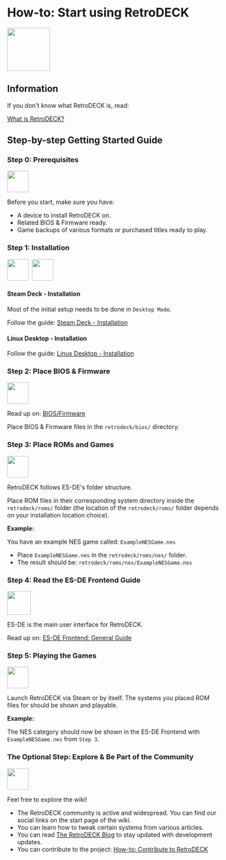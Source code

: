 # How-to: Start using RetroDECK

<img src="../../wiki_icons/retrodeck/icon-rd.svg" width="100">

## Information

If you don't know what RetroDECK is, read:

[What is RetroDECK?](../wiki_about/what-is-retrodeck.md)

## Step-by-step Getting Started Guide

### Step 0: Prerequisites

<img src="../../wiki_icons/pixelitos/retrodeck.png" width="50">

Before you start, make sure you have:

- A device to install RetroDECK on.
- Related BIOS & Firmware ready.
- Game backups of various formats or purchased titles ready to play.

### Step 1: Installation

<img src="../../wiki_images/logos/steam-deck-logo.png" width="50"> ️ <img src="../../wiki_images/logos/linux-tux-logo.svg" width="50">

#### Steam Deck - Installation

Most of the initial setup needs to be done in `Desktop Mode`.

Follow the guide: [Steam Deck - Installation](../wiki_devices/steamdeck/steamdeck-start.md)

#### Linux Desktop - Installation

Follow the guide: [Linux Desktop - Installation](../wiki_devices/linux_desktop/linux-install.md)

### Step 2: Place BIOS & Firmware

<img src="../../wiki_icons/pixelitos/cpu.png" width="50">

Read up on: [BIOS/Firmware](../wiki_management/bios-firmware.md)

Place BIOS & Firmware files in the `retrodeck/bios/` directory.

### Step 3: Place ROMs and Games

<img src="../../wiki_icons/pixelitos/folder-blue-games.png" width="50">

RetroDECK follows ES-DE's folder structure.

Place ROM files in their corresponding system directory inside the `retrodeck/roms/` folder (the location of the `retrodeck/roms/` folder depends on your installation location choice).

**Example:**

You have an example NES game called: `ExampleNESGame.nes`

- Place `ExampleNESGame.nes` in the `retrodeck/roms/nes/` folder.
- The result should be: `retrodeck/roms/nes/ExampleNESGame.nes`

### Step 4: Read the ES-DE Frontend Guide

<img src="../../wiki_images/logos/es-de-logo.png" width="55">

ES-DE is the main user interface for RetroDECK.

Read up on: [ES-DE Frontend: General Guide](../wiki_system_guides/es-de/esde-guide.md)

### Step 5: Playing the Games

<img src="../../wiki_icons/pixelitos/retrodeck.png" width="50">

Launch RetroDECK via Steam or by itself. The systems you placed ROM files for should be shown and playable.

**Example:**

The NES category should now be shown in the ES-DE Frontend with `ExampleNESGame.nes` from `Step 3`.

### The Optional Step: Explore & Be Part of the Community 

<img src="../../wiki_icons/pixelitos/distributor-logo-knoppix.png" width="50">

Feel free to explore the wiki!

- The RetroDECK community is active and widespread. You can find our social links on the start page of the wiki. 
- You can learn how to tweak certain systems from various articles.
- You can read [The RetroDECK Blog](../blog/index.md) to stay updated with development updates.
- You can contribute to the project: [How-to: Contribute to RetroDECK](../wiki_about/contibute-retrodeck.md)


